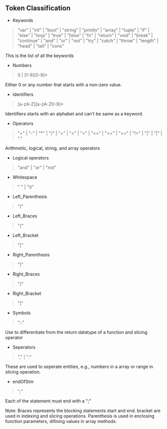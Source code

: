 ## Token Classification

- Keywords
> "var" | "int" | "bool" | "string" | "println" | "array" | "tuple" | "if" | "else" |
 "loop" | "true" | "false" | "fn" | "return" | "void" | "break" | "continue" | 
 "and" | "or" | "not" | "try" | "catch" | "throw" | "length" | "head" | "tail" | "cons"

This is the list of all the keywords

- Numbers
> 0 | [1-9][0-9]*

Either 0 or any number that starts with a non-zero value.

- Identifiers
> [a-zA-Z][a-zA-Z0-9]*

Identifiers starts with an alphabet and can't be same as a keyword.

- Operators
> "+" | "-" | "*" | "/" | "=" | "<" | ">" | "<=" | ">=" | "==" | "!=" | "|" | "|" | "." 

Arithmetic, logical, string, and array operators

- Logical operators
> "and" | "or" | "not"

- Whitespace
> " " | "\t"

- Left_Parenthesis
> "("

- Left_Braces
> "{"

- Left_Bracket
> "["

- Right_Parenthesis
> ")"

- Right_Braces
> "}"

- Right_Bracket
> "]"

- Symbols
> "::"

Use to differentiate from the return datatype of a function and slicing operator

- Seperators
> "," | ":"

These are used to seperate entities, e.g., numbers in a array or range in slicing operation.

- endOfStm
> ";"

Each of the statement must end with a ";"


Note: Braces represents the blocking statements start and end. bracket are used in indexing and slicing operations. Parenthesis is used in enclosing function parameters, difining values in array methods.